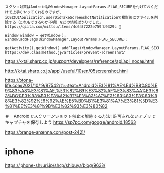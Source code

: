 ```
スクショ対策はAndroidはWindowManager.LayoutParams.FLAG_SECUREを付けておくだけで上手くやってくれるのですが、
iOSはUIApplication.userDidTakeScreenshotNotificationで撮影後にファイルを削除する（これもできるのか不明）などの情報ばかりでした。
https://qiita.com/mittsu/items/4c6437222e759fb9329c 🔴

Window window = getWindow();
window.addFlags(WindowManager.LayoutParams.FLAG_SECURE);

getActivity().getWindow().addFlags(WindowManager.LayoutParams.FLAG_SECURE)
https://dev.classmethod.jp/articles/prevent-screenshot/
```



https://k-tai.sharp.co.jp/support/developers/reference/api/api_nocap.html


http://k-tai.sharp.co.jp/appli/useful/10sen/05screenshot.html


https://otona-life.com/2021/10/19/87542/#:~:text=Android%E3%81%AE%E4%B8%80%E9%83%A8%E3%81%AE,%E3%82%B9%E3%82%AF%E3%83%AA%E3%83%BC%E3%83%B3%E3%82%B7%E3%83%A7%E3%83%83%E3%83%88%E3%82%92%E6%92%AE%E5%BD%B1%E3%81%A7%E3%81%8D%E3%81%BE%E3%81%9B%E3%82%93%E3%80%82

＃　Androidでスクリーンショット禁止を解除する方法! 許可されないアプリでキャプチャを保存しよう
https://sp7pc.com/google/android/18563

https://orange-antenna.com/post-2421/

# iphone
https://iphone-shuuri.jp/shop/shibuya/blog/9638/
